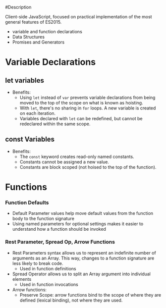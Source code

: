 #Description

Client-side JavaScript, focused on practical implementation of the most general features of ES2015.

* variable and function declarations
* Data Structures
* Promises and Generators

# Variable Declarations

## let variables

* Benefits:
  * Using `let` instead of `var` prevents variable declarations from being moved to the top of the scope on what is known as hoisting.
  * With `let`, there's no sharing in `for` loops. A new variable is created on each iteration.
  * Variables declared with `let` can be redefined, but cannot be redeclared within the same scope.

## const Variables

* Benefits:
  * The `const` keyword creates read-only named constants.
  * Constants cannot be assigned a new value.
  * Constants are block scoped (not hoised to the top of the function).

# Functions

### Function Defaults

 * Default Parameter values help move default values from the function body to the function signature
 * Using named parameters for optional settings makes it easier to understand how a function should be invoked

### Rest Parameter, Spread Op, Arrow Functions

  * Rest Parameters syntax allows us to represent an indefinite number of arguments as an Array. This way, changes to a function signature are less likely to break code.
    * Used in function definitions
  * Spread Operator allows us to split an Array argument into individual elements
    * Used in function invocations
  * Arrow functions:
    * Preserve Scope: arrow functions bind to the scope of where they are defined (lexical binding), not where they are used.
